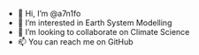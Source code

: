 - 👋 Hi, I’m @a7n1fo
- 👀 I’m interested in Earth System Modelling
- 💞️ I’m looking to collaborate on Climate Science
- 📫 You can reach me on GitHub

<!---
a7n1fo/a7n1fo is a ✨ special ✨ repository because its `README.md` (this file) appears on your GitHub profile.
You can click the Preview link to take a look at your changes.
--->
